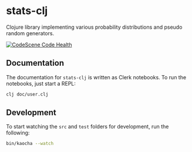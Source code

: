 # stats-clj

Clojure library implementing various probability distributions and pseudo random generators.

[![CodeScene Code Health](https://codescene.io/projects/32382/status-badges/code-health)](https://codescene.io/projects/32382)


## Documentation

The documentation for `stats-clj` is written as Clerk notebooks.
To run the notebooks, just start a REPL:

```bash
clj doc/user.clj
```

## Development

To start watching the `src` and `test` folders for development, run the following:

```bash
bin/kaocha --watch
```
